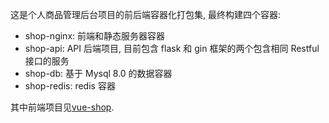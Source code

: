 这是个人商品管理后台项目的前后端容器化打包集, 最终构建四个容器:

- shop-nginx: 前端和静态服务器容器
- shop-api: API 后端项目, 目前包含 flask 和 gin 框架的两个包含相同 Restful 接口的服务
- shop-db: 基于 Mysql 8.0 的数据容器
- shop-redis: redis 容器

其中前端项目见[vue-shop](https://github.com/unlessbamboo/vue-shop).
